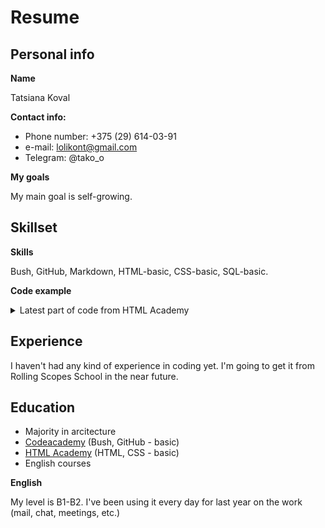  # Resume 
 
## Personal info

**Name** 

Tatsiana Koval

**Contact info:**

   - Phone number: +375 (29) 614-03-91
   - e-mail: lolikont@gmail.com
   - Telegram: @tako_o
   
**My goals** 

My main goal is self-growing. 

## Skillset

**Skills**

Bush, GitHub, Markdown, HTML-basic, CSS-basic, SQL-basic.

**Code example**
<details>
 
 <summary>  Latest part of code from HTML Academy
 </summary>
 
 <!DOCTYPE html>
<html lang="ru">
  <head>
    <meta charset="utf-8">
    <title>Сайт начинающего верстальщика</title>
    <link rel="stylesheet" href="style.css">
  </head>
  <body>
    <header>
      <h1>Сайт начинающего верстальщика</h1>
    </header>
    <main>
      <img class="avatar" src="img/raccoon.svg" width="80" height="80" alt="Аватарка">
      <nav class="blog-navigation">
        <h2>Записи в блоге</h2>
        <ul>
          <li><a href="day-1.html">День первый. Как я забыл покормить кота</a></li>
          <li><a href="day-2.html">День второй. Хочу быть верстальщиком</a></li>
          <li><a href="day-3.html">День третий. Мой кот на меня обиделся</a></li>
          <li><a href="day-4.html">День четвёртый. Как я чуть не заболел</a></li>
        </ul>
      </nav>
      <section>
        <p>Всем привет! Добро пожаловать на мой первый сайт. Ещё недавно я понятия не имел, кто такой верстальщик, а теперь я нашёл <a href="https://htmlacademy.ru/courses">интерактивные курсы по HTML и CSS</a> и поставил перед собой цель — стать им. У меня даже появился инструктор — Кекс, который не позволит мне расслабиться и будет следить за моими успехами.</p>
        <p>Моё первое задание — вести дневник и честно писать обо всех своих свершениях.</p>
      </section>
      <section>
        <h2>Навыки</h2>
        <dl class="skills">
          <dt>HTML</dt>
          <dd><div class="skills-level skills-level-ok" style="width: 60%;">60%</div></dd>
          <dt>CSS</dt>
          <dd><div class="skills-level" style="width: 20%;">20%</div></dd>
          <dt>JS</dt>
          <dd><div class="skills-level" style="width: 10%;">10%</div></dd>
        </dl>
      </section>
    </main>
    <footer>
      Подвал сайта
    </footer>
  </body>
</html>

</details>


## Experience

I haven't had any kind of experience in coding yet. I'm going to get it from Rolling Scopes School in the near future.

## Education

   - Majority in arcitecture
   - [Codeacademy](https://www.codecademy.com/) (Bush, GitHub - basic)
   - [HTML Academy](https://htmlacademy.ru/) (HTML, CSS - basic)
   - English courses

**English** 

My level is B1-B2. I've been using it every day for last year on the work (mail, chat, meetings, etc.)
